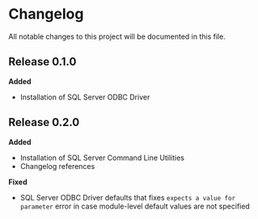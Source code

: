 # Changelog

All notable changes to this project will be documented in this file.

## Release 0.1.0

**Added**

* Installation of SQL Server ODBC Driver

## Release 0.2.0

**Added**

* Installation of SQL Server Command Line Utilities
* Changelog references

**Fixed**

* SQL Server ODBC Driver defaults that fixes `expects a value for parameter` error in case module-level default values are not specified
